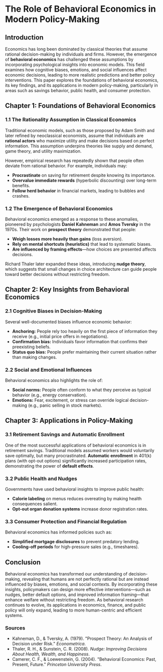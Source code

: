 # The Role of Behavioral Economics in Modern Policy-Making  

## Introduction  

Economics has long been dominated by classical theories that assume rational decision-making by individuals and firms. However, the emergence of **behavioral economics** has challenged these assumptions by incorporating psychological insights into economic models. This field examines how cognitive biases, emotions, and social influences affect economic decisions, leading to more realistic predictions and better policy interventions. This paper explores the foundations of behavioral economics, its key findings, and its applications in modern policy-making, particularly in areas such as savings behavior, public health, and consumer protection.  

## Chapter 1: Foundations of Behavioral Economics  

### 1.1 The Rationality Assumption in Classical Economics  
Traditional economic models, such as those proposed by Adam Smith and later refined by neoclassical economists, assume that individuals are **rational actors** who maximize utility and make decisions based on perfect information. This assumption underpins theories like supply and demand, game theory, and utility maximization.  

However, empirical research has repeatedly shown that people often deviate from rational behavior. For example, individuals may:  
- **Procrastinate** on saving for retirement despite knowing its importance.  
- **Overvalue immediate rewards** (hyperbolic discounting) over long-term benefits.  
- **Follow herd behavior** in financial markets, leading to bubbles and crashes.  

### 1.2 The Emergence of Behavioral Economics  
Behavioral economics emerged as a response to these anomalies, pioneered by psychologists **Daniel Kahneman** and **Amos Tversky** in the 1970s. Their work on **prospect theory** demonstrated that people:  
- **Weigh losses more heavily than gains** (loss aversion).  
- **Rely on mental shortcuts (heuristics)** that lead to systematic biases.  
- **Are influenced by framing effects**—how choices are presented affects decisions.  

Richard Thaler later expanded these ideas, introducing **nudge theory**, which suggests that small changes in choice architecture can guide people toward better decisions without restricting freedom.  

## Chapter 2: Key Insights from Behavioral Economics  

### 2.1 Cognitive Biases in Decision-Making  
Several well-documented biases influence economic behavior:  
- **Anchoring:** People rely too heavily on the first piece of information they receive (e.g., initial price offers in negotiations).  
- **Confirmation bias:** Individuals favor information that confirms their preexisting beliefs.  
- **Status quo bias:** People prefer maintaining their current situation rather than making changes.  

### 2.2 Social and Emotional Influences  
Behavioral economics also highlights the role of:  
- **Social norms:** People often conform to what they perceive as typical behavior (e.g., energy conservation).  
- **Emotions:** Fear, excitement, or stress can override logical decision-making (e.g., panic selling in stock markets).  

## Chapter 3: Applications in Policy-Making  

### 3.1 Retirement Savings and Automatic Enrollment  
One of the most successful applications of behavioral economics is in retirement savings. Traditional models assumed workers would voluntarily save optimally, but many procrastinated. **Automatic enrollment** in 401(k) plans (with opt-out options) significantly increased participation rates, demonstrating the power of **default effects**.  

### 3.2 Public Health and Nudges  
Governments have used behavioral insights to improve public health:  
- **Calorie labeling** on menus reduces overeating by making health consequences salient.  
- **Opt-out organ donation systems** increase donor registration rates.  

### 3.3 Consumer Protection and Financial Regulation  
Behavioral economics has informed policies such as:  
- **Simplified mortgage disclosures** to prevent predatory lending.  
- **Cooling-off periods** for high-pressure sales (e.g., timeshares).  

## Conclusion  

Behavioral economics has transformed our understanding of decision-making, revealing that humans are not perfectly rational but are instead influenced by biases, emotions, and social contexts. By incorporating these insights, policymakers can design more effective interventions—such as nudges, better default options, and improved information framing—that enhance welfare without restricting freedom. As behavioral research continues to evolve, its applications in economics, finance, and public policy will only expand, leading to more human-centric and efficient systems.  

### Sources  
- Kahneman, D., & Tversky, A. (1979). "Prospect Theory: An Analysis of Decision under Risk." *Econometrica*.  
- Thaler, R. H., & Sunstein, C. R. (2008). *Nudge: Improving Decisions About Health, Wealth, and Happiness*.  
- Camerer, C. F., & Loewenstein, G. (2004). "Behavioral Economics: Past, Present, Future." *Princeton University Press*.
